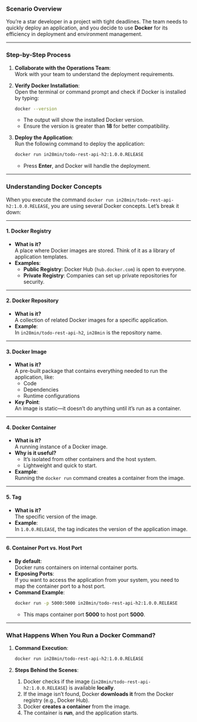 ### **Scenario Overview**  
You’re a star developer in a project with tight deadlines. The team needs to quickly deploy an application, and you decide to use **Docker** for its efficiency in deployment and environment management.  

---

### **Step-by-Step Process**  

1. **Collaborate with the Operations Team**:  
   Work with your team to understand the deployment requirements.

2. **Verify Docker Installation**:  
   Open the terminal or command prompt and check if Docker is installed by typing:  
   ```bash
   docker --version
   ```  
   - The output will show the installed Docker version.  
   - Ensure the version is greater than **18** for better compatibility.  

3. **Deploy the Application**:  
   Run the following command to deploy the application:  
   ```bash
   docker run in28min/todo-rest-api-h2:1.0.0.RELEASE
   ```  
   - Press **Enter**, and Docker will handle the deployment.

---

### **Understanding Docker Concepts**  

When you execute the command `docker run in28min/todo-rest-api-h2:1.0.0.RELEASE`, you are using several Docker concepts. Let’s break it down:  

---

#### 1. **Docker Registry**  
   - **What is it?**  
     A place where Docker images are stored. Think of it as a library of application templates.  
   - **Examples**:  
     - **Public Registry**: Docker Hub (`hub.docker.com`) is open to everyone.  
     - **Private Registry**: Companies can set up private repositories for security.  

---

#### 2. **Docker Repository**  
   - **What is it?**  
     A collection of related Docker images for a specific application.  
   - **Example**:  
     In `in28min/todo-rest-api-h2`, `in28min` is the repository name.  

---

#### 3. **Docker Image**  
   - **What is it?**  
     A pre-built package that contains everything needed to run the application, like:  
     - Code  
     - Dependencies  
     - Runtime configurations  
   - **Key Point**:  
     An image is static—it doesn’t do anything until it’s run as a container.

---

#### 4. **Docker Container**  
   - **What is it?**  
     A running instance of a Docker image.  
   - **Why is it useful?**  
     - It’s isolated from other containers and the host system.  
     - Lightweight and quick to start.  
   - **Example**:  
     Running the `docker run` command creates a container from the image.  

---

#### 5. **Tag**  
   - **What is it?**  
     The specific version of the image.  
   - **Example**:  
     In `1.0.0.RELEASE`, the tag indicates the version of the application image.  

---

#### 6. **Container Port vs. Host Port**  
   - **By default**:  
     Docker runs containers on internal container ports.  
   - **Exposing Ports**:  
     If you want to access the application from your system, you need to map the container port to a host port.  
   - **Command Example**:  
     ```bash
     docker run -p 5000:5000 in28min/todo-rest-api-h2:1.0.0.RELEASE
     ```  
     - This maps container port **5000** to host port **5000**.  

---

### **What Happens When You Run a Docker Command?**  

1. **Command Execution**:  
   ```bash
   docker run in28min/todo-rest-api-h2:1.0.0.RELEASE
   ```  

2. **Steps Behind the Scenes**:  
   1. Docker checks if the image (`in28min/todo-rest-api-h2:1.0.0.RELEASE`) is available **locally**.  
   2. If the image isn’t found, Docker **downloads it** from the Docker registry (e.g., Docker Hub).  
   3. Docker **creates a container** from the image.  
   4. The container is **run**, and the application starts.  

